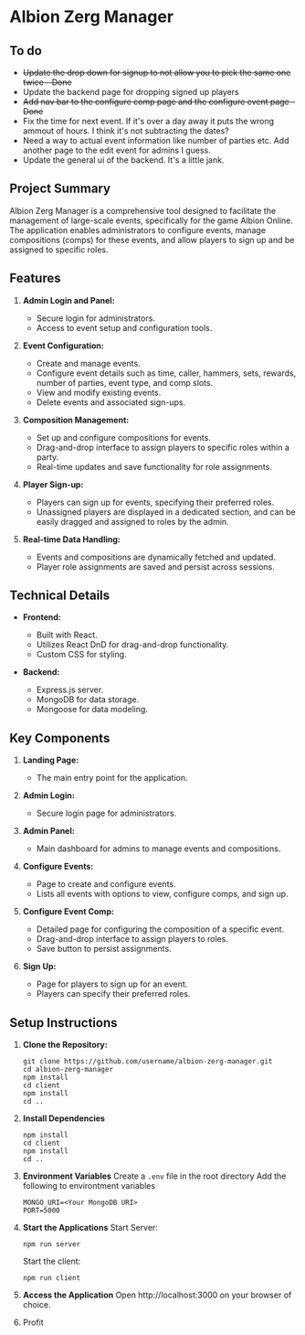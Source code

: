# Albion Zerg Manager

## To do

- ~~Update the drop down for signup to not allow you to pick the same one twice - Done~~
- Update the backend page for dropping signed up players
- ~~Add nav bar to the configure comp page and the configure event page - Done~~
- Fix the time for next event. If it's over a day away it puts the wrong ammout of hours. I think it's not subtracting the dates?
- Need a way to actual event information like number of parties etc. Add another page to the edit event for admins I guess.
- Update the general ui of the backend. It's a little jank. 


## Project Summary


Albion Zerg Manager is a comprehensive tool designed to facilitate the management of large-scale events, specifically for the game Albion Online. The application enables administrators to configure events, manage compositions (comps) for these events, and allow players to sign up and be assigned to specific roles.

## Features

1. **Admin Login and Panel:**
   - Secure login for administrators.
   - Access to event setup and configuration tools.

2. **Event Configuration:**
   - Create and manage events.
   - Configure event details such as time, caller, hammers, sets, rewards, number of parties, event type, and comp slots.
   - View and modify existing events.
   - Delete events and associated sign-ups.

3. **Composition Management:**
   - Set up and configure compositions for events.
   - Drag-and-drop interface to assign players to specific roles within a party.
   - Real-time updates and save functionality for role assignments.

4. **Player Sign-up:**
   - Players can sign up for events, specifying their preferred roles.
   - Unassigned players are displayed in a dedicated section, and can be easily dragged and assigned to roles by the admin.

5. **Real-time Data Handling:**
   - Events and compositions are dynamically fetched and updated.
   - Player role assignments are saved and persist across sessions.

## Technical Details

- **Frontend:**
  - Built with React.
  - Utilizes React DnD for drag-and-drop functionality.
  - Custom CSS for styling.

- **Backend:**
  - Express.js server.
  - MongoDB for data storage.
  - Mongoose for data modeling.

## Key Components

1. **Landing Page:**
   - The main entry point for the application.

2. **Admin Login:**
   - Secure login page for administrators.

3. **Admin Panel:**
   - Main dashboard for admins to manage events and compositions.

4. **Configure Events:**
   - Page to create and configure events.
   - Lists all events with options to view, configure comps, and sign up.

5. **Configure Event Comp:**
   - Detailed page for configuring the composition of a specific event.
   - Drag-and-drop interface to assign players to roles.
   - Save button to persist assignments.

6. **Sign Up:**
   - Page for players to sign up for an event.
   - Players can specify their preferred roles.

## Setup Instructions

1. **Clone the Repository:**
    ```
    git clone https://github.com/username/albion-zerg-manager.git
    cd albion-zerg-manager
    npm install
    cd client
    npm install
    cd ..
    ```
2. **Install Dependencies**
    ```
    npm install
    cd client
    npm install
    cd ..
    ```


3. **Environment Variables**
    Create a `.env` file in the root directory
    Add the following to environtment variables
    ```
    MONGO_URI=<Your MongoDB URI>
    PORT=5000
    ```
4. **Start the Applications**
    Start Server:
    ```
    npm run server
    ```
    Start the client:
    ```
    npm run client
    ```
5. **Access the Application**
    Open http://localhost:3000 on your browser of choice.

6. Profit





